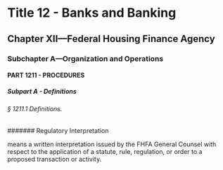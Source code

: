 
# Title 12 - Banks and Banking
## Chapter XII—Federal Housing Finance Agency
### Subchapter A—Organization and Operations
#### PART 1211 - PROCEDURES
##### Subpart A - Definitions
###### § 1211.1 Definitions.
####### Regulatory Interpretation

means a written interpretation issued by the FHFA General Counsel with respect to the application of a statute, rule, regulation, or order to a proposed transaction or activity.
